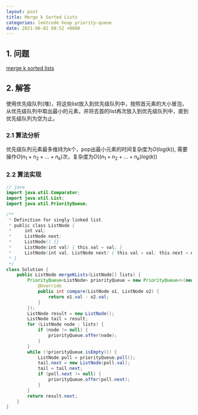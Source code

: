 ```yaml
---
layout: post
title: Merge k Sorted Lists
categories: leetcode heap priority-queue
date: 2021-06-02 09:52 +0800
---
```

## 1. 问题

[merge k sorted lists](https://leetcode.com/problems/merge-k-sorted-lists/)

## 2. 解答

使用优先级队列(堆)，将这些list放入到优先级队列中，按照首元素的大小冒泡，从优先级队列中取出最小的元素，并将去首的list再次放入到优先级队列中，直到优先级队列为空为止。

### 2.1 算法分析

优先级队列元素最多维持为k个，pop出最小元素的时间复杂度为$O(log(k))$, 需要操作$O(n_1 + n_2 + ... + n_k)$次，复杂度为$O((n_1 + n_2 + ... + n_k)log(k))$

### 2.2 算法实现
```java
// java
import java.util.Comparator;
import java.util.List;
import java.util.PriorityQueue;

/**
 * Definition for singly-linked list.
 * public class ListNode {
 *     int val;
 *     ListNode next;
 *     ListNode() {}
 *     ListNode(int val) { this.val = val; }
 *     ListNode(int val, ListNode next) { this.val = val; this.next = next; }
 * }
 */
class Solution {
    public ListNode mergeKLists(ListNode[] lists) {
        PriorityQueue<ListNode> priorityQueue = new PriorityQueue<>(new Comparator<ListNode>() {
            @Override
            public int compare(ListNode o1, ListNode o2) {
                return o1.val - o2.val;
            }
        });
        ListNode result = new ListNode();
        ListNode tail = result;
        for (ListNode node : lists) {
            if (node != null) {
                priorityQueue.offer(node);
            }
        }
        while (!priorityQueue.isEmpty()) {
            ListNode poll = priorityQueue.poll();
            tail.next = new ListNode(poll.val);
            tail = tail.next;
            if (poll.next != null) {
                priorityQueue.offer(poll.next);
            }
        }
        return result.next;
    }
}
```
